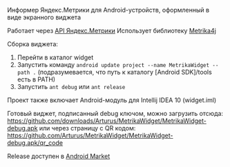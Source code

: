 Информер Яндекс.Метрики для Android-устройств, оформленный в виде экранного виджета

Работает через [API Яндекс.Метрики](http://api.yandex.ru/metrika)
Использует библиотеку [Metrika4j](https://github.com/Arturus/Metrika4j)

Сборка виджета:

1. Перейти в каталог widget
2. Запустить команду `android update project --name MetrikaWidget --path .` (подразумевается, что путь к каталогу [Android SDK]/tools есть в PATH)
3. Запустить `ant debug` или `ant release`

Проект также включает Android-модуль для Intellij IDEA 10 (widget.iml)

Готовый виджет, подписанный debug ключом, можно загрузить отсюда: https://github.com/downloads/Arturus/MetrikaWidget/MetrikaWidget-debug.apk
или через страницу с QR кодом: https://github.com/Arturus/MetrikaWidget/MetrikaWidget-debug.apk/qr_code

Release доступен в [Android Market](https://market.android.com/details?id=ru.metrikawidget)

